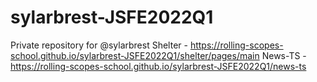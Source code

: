 # sylarbrest-JSFE2022Q1
Private repository for @sylarbrest
Shelter - https://rolling-scopes-school.github.io/sylarbrest-JSFE2022Q1/shelter/pages/main
News-TS - https://rolling-scopes-school.github.io/sylarbrest-JSFE2022Q1/news-ts